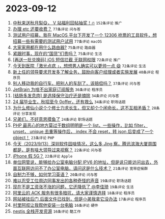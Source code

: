 # 2023-09-12

1. [中秋来送秋月梨😋， V 站福利回帖抽奖！🔥](https://www.v2ex.com/t/972945) `152条评论` `推广`
1. [办理 etc 还要收费？](https://www.v2ex.com/t/972910) `77条评论` `问与答`
1. [测试用户招募，我在 MacOS 平台下开发了一个 12306 抢票的工具软件，想招募一些有需要的测试用户试用](https://www.v2ex.com/t/972941) `77条评论` `macOS`
1. [大家家用都在用什么路由器?](https://www.v2ex.com/t/972992) `75条评论` `路由器`
1. [紧跟时事，现在的“国货”们贵吗？](https://www.v2ex.com/t/972931) `75条评论` `生活`
1. [[再送一批兑换码] iOS 短信拦截 无联网权限](https://www.v2ex.com/t/972892) `72条评论` `推广`
1. [今天到医院「激光点痣 」，想想男人确实可以更帅一点 😄](https://www.v2ex.com/t/972916) `72条评论` `生活`
1. [新上任的领导要求开发多了解业务，鼓励向客户经理或者实施发展](https://www.v2ex.com/t/972956) `40条评论` `程序员`
1. [别人移动我的自行车，把别人的车刮了，该赔偿吗？](https://www.v2ex.com/t/972977) `37条评论` `问与答`
1. [JetBrain 为啥不出家庭订阅服务](https://www.v2ex.com/t/973019) `36条评论` `程序员`
1. [[结肠多发息肉] 是选择保守治疗还是摘除](https://www.v2ex.com/t/972902) `34条评论` `问与答`
1. [24 届毕业生，秋招至今 0offer，还有救么](https://www.v2ex.com/t/972895) `34条评论` `职场话题`
1. [为什么修仙小说个个修士力求长生，但又却个个闲命长，这不互相矛盾？](https://www.v2ex.com/t/972938) `28条评论` `分享发现`
1. [兄弟们，不好意思摸鱼了](https://www.v2ex.com/t/972942) `24条评论` `职场话题`
1. [PHP 最恶心的地方莫过于数组明明是一个 list，一些操作，比如 filter， unset， unique 去重等操作后， index 不会 reset，转 json 后变成了一个 object！](https://www.v2ex.com/t/973000) `23条评论` `PHP`
1. [今天（2023/9/13）深圳软件园啥情况，这么多 Jing 察，腾讯滨海大厦周围都是，是有啥大领导过来视察？](https://www.v2ex.com/t/972915) `22条评论` `问与答`
1. [iPhone 假 5G？](https://www.v2ex.com/t/972900) `22条评论` `Apple`
1. [单位网管说，能够给办公室电脑分配 IPV6 的地址，但是说只能访问出去，外面互联网访问不了办公室电脑，请问这是什么技术？](https://www.v2ex.com/t/973002) `21条评论` `宽带症候群`
1. [自制力不够，如何学习英语？](https://www.v2ex.com/t/972961) `20条评论` `问与答`
1. [难以忍受工位周边同事发出的各种奇怪的声音](https://www.v2ex.com/t/973014) `19条评论` `职场话题`
1. [现在不是工资涨不涨的问题，它还降低了 @李佳琦](https://www.v2ex.com/t/972958) `19条评论` `生活`
1. [阿里云的 ACK 服务有很多暗坑，请大家谨慎选择](https://www.v2ex.com/t/972920) `18条评论` `程序员`
1. [网站被挂后门,后面文件已找到，但是小弟我拿它没办法](https://www.v2ex.com/t/972936) `17条评论` `程序员`
1. [村里阿叔让我帮他安装一台电脑](https://www.v2ex.com/t/972971) `16条评论` `硬件`
1. [nestjs 全栈开发资源](https://www.v2ex.com/t/972901) `16条评论` `酷工作`
